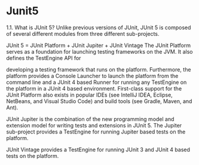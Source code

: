 # Junit5
1.1. What is JUnit 5?
Unlike previous versions of JUnit, JUnit 5 is composed of several different modules from three different sub-projects.


JUnit 5 = JUnit Platform + JUnit Jupiter + JUnit Vintage
The JUnit Platform serves as a foundation for launching testing frameworks on the JVM. It also defines the TestEngine API for 

developing a testing framework that runs on the platform. Furthermore, the platform provides a Console Launcher to launch the 
platform from the command line and a JUnit 4 based Runner for running any TestEngine on the platform in a JUnit 4 based 
environment. First-class support for the JUnit Platform also exists in popular IDEs (see IntelliJ IDEA, Eclipse, NetBeans, and 
Visual Studio Code) and build tools (see Gradle, Maven, and Ant).

JUnit Jupiter is the combination of the new programming model and extension model for writing tests and extensions in JUnit 5. The 
Jupiter sub-project provides a TestEngine for running Jupiter based tests on the platform.

JUnit Vintage provides a TestEngine for running JUnit 3 and JUnit 4 based tests on the platform.
